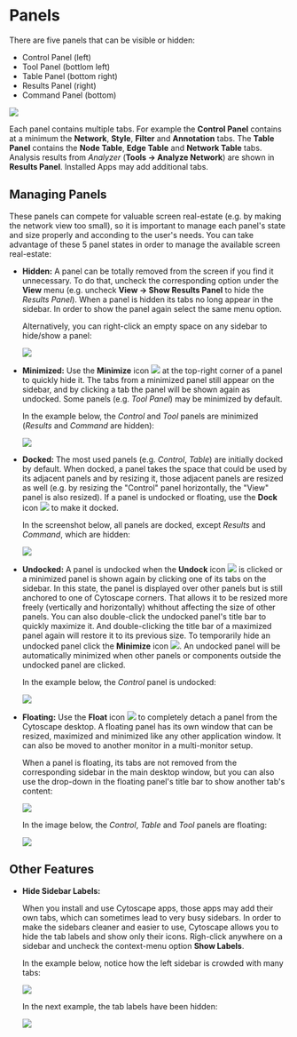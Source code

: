<a id="panels"> </a>
# Panels

There are five panels that can be visible or hidden:
- Control Panel (left)
- Tool Panel (bottlom left)
- Table Panel (bottom right)
- Results Panel (right)
- Command Panel (bottom)

![](_static/images/Panels/DockWindow-v3_8_0.png)

Each panel contains multiple tabs. For example the **Control Panel** contains at a minimum the **Network**,
**Style**, **Filter** and **Annotation** tabs. The **Table Panel** contains the **Node Table**, **Edge Table** and
**Network Table** tabs. Analysis results from _Analyzer_ (**Tools → Analyze Network**) 
are shown in **Results Panel**. Installed Apps may add additional tabs.

<a id="managing_panels"> </a>
## Managing Panels

These panels can compete for valuable screen real-estate (e.g. by making the network view too small), so it is important to manage each panel's state and size properly and acconding to the user's needs.
You can take advantage of these 5 panel states in order to manage the available screen real-estate:

- **Hidden:** A panel can be totally removed from the screen if you find it unnecessary. To do that, uncheck the corresponding option under the **View** menu (e.g. uncheck **View → Show Results Panel** to hide the _Results Panel_). When a panel is hidden its tabs no long appear in the sidebar. In order to show the panel again select the same menu option.

  Alternatively, you can right-click an empty space on any sidebar to hide/show a panel:
  
  ![](_static/images/Panels/RightClickShowPanel.png)
  

- **Minimized:** Use the **Minimize** icon ![](_static/images/Panels/MinimizeIcon.png) at the top-right corner of a panel to quickly hide it. The tabs from a minimized panel still appear on the sidebar, and by clicking a tab the panel will be shown again as undocked. Some panels (e.g. _Tool Panel_) may be minimized by default.

  In the example below, the _Control_ and _Tool_ panels are minimized (_Results_ and _Command_ are hidden):
  
  ![](_static/images/Panels/ExampleMinimized.png)
  

- **Docked:** The most used panels (e.g. _Control_, _Table_) are initially docked by default. When docked, a panel takes the space that could be used by its adjacent panels and by resizing it, those adjacent panels are resized as well (e.g. by resizing the "Control" panel horizontally, the "View" panel is also resized). If a panel is undocked or floating, use the **Dock** icon ![](_static/images/Panels/DockIcon.png) to make it docked.

  In the screenshot below, all panels are docked, except _Results_ and _Command_, which are hidden:
  
  ![](_static/images/Panels/ExampleDocked.png)
  

- **Undocked:** A panel is undocked when the **Undock** icon ![](_static/images/Panels/UndockIcon.png) is clicked or a minimized panel is shown again by clicking one of its tabs on the sidebar. In this state, the panel is displayed over other panels but is still anchored to one of Cytoscape corners. That allows it to be resized more freely (vertically and horizontally) whithout affecting the size of other panels. You can also double-click the undocked panel's title bar to quickly maximize it. And double-clicking the title bar of a maximized panel again will restore it to its previous size. To temporarily hide an undocked panel click the **Minimize** icon ![](_static/images/Panels/MinimizeIcon.png). An undocked panel will be automatically minimized when other panels or components outside the undocked panel are clicked.

  In the example below, the _Control_ panel is undocked:

  ![](_static/images/Panels/ExampleUndocked.png)

- **Floating:** Use the **Float** icon ![](_static/images/Panels/FloatIcon.png) to completely detach a panel from the Cytoscape desktop. A floating panel has its own window that can be resized, maximized and minimized like any other application window. It can also be moved to another monitor in a multi-monitor setup.

  When a panel is floating, its tabs are not removed from the corresponding sidebar in the main desktop window, but you can also use the drop-down in the floating panel's title bar to show another tab's content:
  
   ![](_static/images/Panels/TabsDropDown.png)

  In the image below, the _Control_, _Table_ and _Tool_ panels are floating:
  
  ![](_static/images/Panels/ExampleFloating.png)

<a id="other_panel_features"> </a>
## Other Features

- **Hide Sidebar Labels:**

  When you install and use Cytoscape apps, those apps may add their own tabs, which can sometimes lead to very busy sidebars. In order to make the sidebars cleaner and easier to use, Cytoscape allows you to hide the tab labels and show only their icons. Righ-click anywhere on a sidebar and uncheck the context-menu option **Show Labels**.

  In the example below, notice how the left sidebar is crowded with many tabs:
  
  ![](_static/images/Panels/ShowSidebarLabels.png)
  
  In the next example, the tab labels have been hidden:
  
  ![](_static/images/Panels/HideSidebarLabels.png)
